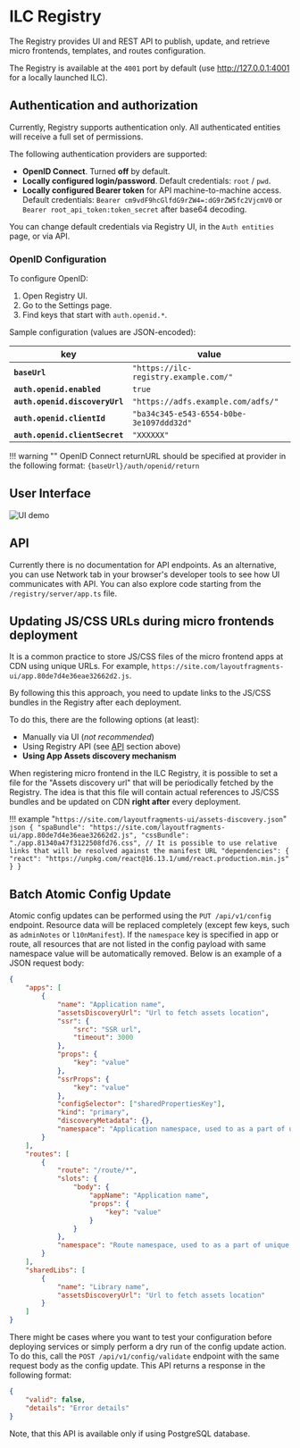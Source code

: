 # ILC Registry

The Registry provides UI and REST API to publish, update, and retrieve micro frontends, templates, and routes configuration.

The Registry is available at the `4001` port by default (use http://127.0.0.1:4001 for a locally launched ILC).

## Authentication and authorization

Currently, Registry supports authentication only. All authenticated entities will receive a full set of permissions.

The following authentication providers are supported:

-   **OpenID Connect**. Turned **off** by default.
-   **Locally configured login/password**. Default credentials: `root` / `pwd`.
-   **Locally configured Bearer token** for API machine-to-machine access. Default credentials: `Bearer cm9vdF9hcGlfdG9rZW4=:dG9rZW5fc2VjcmV0` or `Bearer root_api_token:token_secret` after base64 decoding.

You can change default credentials via Registry UI, in the `Auth entities` page, or via API.

### OpenID Configuration

To configure OpenID:

1. Open Registry UI.
1. Go to the Settings page.
1. Find keys that start with `auth.openid.*`.

Sample configuration (values are JSON-encoded):

| key                            | value                                    |
| ------------------------------ | ---------------------------------------- |
| **`baseUrl`**                  | `"https://ilc-registry.example.com/"`    |
| **`auth.openid.enabled`**      | `true`                                   |
| **`auth.openid.discoveryUrl`** | `"https://adfs.example.com/adfs/"`       |
| **`auth.openid.clientId`**     | `"ba34c345-e543-6554-b0be-3e1097ddd32d"` |
| **`auth.openid.clientSecret`** | `"XXXXXX"`                               |

!!! warning ""
OpenID Connect returnURL should be specified at provider in the following format: `{baseUrl}/auth/openid/return`

## User Interface

![UI demo](./assets/registry_ui.gif)

## API

Currently there is no documentation for API endpoints. As an alternative, you can use Network tab in your browser's developer tools
to see how UI communicates with API. You can also explore code starting from the `/registry/server/app.ts` file.

## Updating JS/CSS URLs during micro frontends deployment

It is a common practice to store JS/CSS files of the micro frontend apps at CDN using unique URLs. For example,
`https://site.com/layoutfragments-ui/app.80de7d4e36eae32662d2.js`.

By following this this approach, you need to update
links to the JS/CSS bundles in the Registry after each deployment.

To do this, there are the following options (at least):

-   Manually via UI (_not recommended_)
-   Using Registry API (see [API](#api) section above)
-   **Using App Assets discovery mechanism**

When registering micro frontend in the ILC Registry, it is possible to set a file for the "Assets discovery url" that will be periodically fetched
by the Registry. The idea is that this file will contain actual references to JS/CSS bundles and be updated on CDN **right after** every deployment.

!!! example "`https://site.com/layoutfragments-ui/assets-discovery.json`"
`json
    {
      "spaBundle": "https://site.com/layoutfragments-ui/app.80de7d4e36eae32662d2.js",
      "cssBundle": "./app.81340a47f3122508fd76.css", // It is possible to use relative links that will be resolved against the manifest URL
      "dependencies": {
        "react": "https://unpkg.com/react@16.13.1/umd/react.production.min.js"
      }
    }
    `

## Batch Atomic Config Update

Atomic config updates can be performed using the `PUT /api/v1/config` endpoint. Resource data will be replaced completely (except few keys, such as `adminNotes` or `l10nManifest`). If the `namespace` key is specified in app or route, all resources that are not listed in the config payload with same namespace value will be automatically removed. Below is an example of a JSON request body:

```json
{
    "apps": [
        {
            "name": "Application name",
            "assetsDiscoveryUrl": "Url to fetch assets location",
            "ssr": {
                "src": "SSR url",
                "timeout": 3000
            },
            "props": {
                "key": "value"
            },
            "ssrProps": {
                "key": "value"
            },
            "configSelector": ["sharedPropertiesKey"],
            "kind": "primary",
            "discoveryMetadata": {},
            "namespace": "Application namespace, used to as a part of unique identifier (application name and namespace). All apps, that are not listed in the config payload under this namespace will be automatically removed."
        }
    ],
    "routes": [
        {
            "route": "/route/*",
            "slots": {
                "body": {
                    "appName": "Application name",
                    "props": {
                        "key": "value"
                    }
                }
            },
            "namespace": "Route namespace, used to as a part of unique identifier (route value, domainId and namespace). All routes, that are not listed in the config payload under this namespace will be automatically removed."
        }
    ],
    "sharedLibs": [
        {
            "name": "Library name",
            "assetsDiscoveryUrl": "Url to fetch assets location"
        }
    ]
}
```

There might be cases where you want to test your configuration before deploying services or simply perform a dry run of the config update action. To do this, call the `POST /api/v1/config/validate` endpoint with the same request body as the config update. This API returns a response in the following format:

```json
{
    "valid": false,
    "details": "Error details"
}
```

Note, that this API is available only if using PostgreSQL database.
